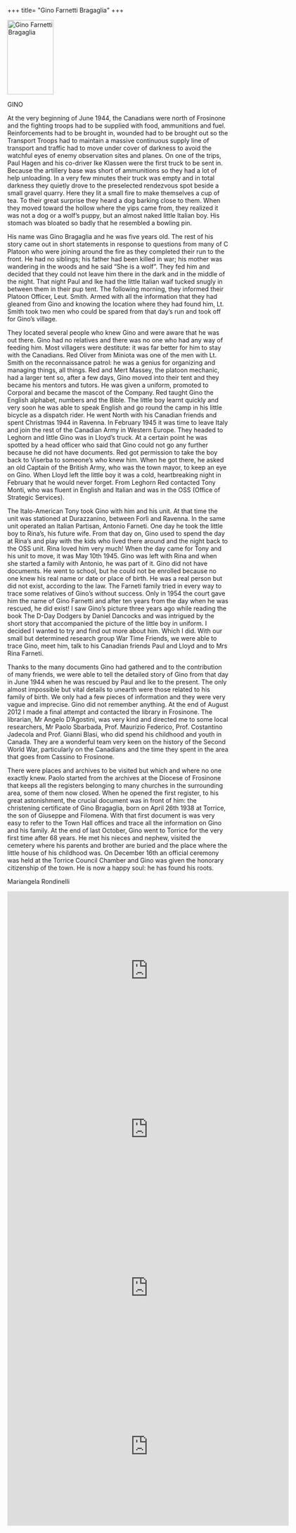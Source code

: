 +++
title= "Gino Farnetti Bragaglia"
+++

<img src="/images/files/Gino_bambino.jpg" width="105" height="169" title="Gino Farnetti Bragaglia">



GINO 

 At the very beginning of June 1944, the Canadians were north of Frosinone and the fighting troops had to be supplied with food, ammunitions and fuel. Reinforcements had to be brought in, wounded had to be brought out so the Transport Troops had to maintain a massive continuous supply line of transport and traffic had to move under cover of darkness to avoid the watchful eyes of enemy observation sites and planes. On one of the trips, Paul Hagen and his co-driver Ike Klassen were the first truck to be sent in. Because the artillery base was short of ammunitions so they had a lot of help unloading. In a very few minutes their truck was empty and in total darkness they quietly drove to the preselected rendezvous spot beside a small gravel quarry. Here they lit a small fire to make themselves a cup of tea. To their great surprise they heard a dog barking close to them. When they moved toward the hollow where the yips came from, they realized it was not a dog or a wolf’s puppy, but an almost naked little Italian boy. His stomach was bloated so badly that he resembled a bowling pin. 
 
 His name was Gino Bragaglia and he was five years old. The rest of his story came out in short statements in response to questions from many of C Platoon who were joining around the fire as they completed their run to the front. He had no siblings; his father had been killed in war; his mother was wandering in the woods and he said “She is a wolf”. They fed him and decided that they could not leave him there in the dark and in the middle of the night. That night Paul and Ike had the little Italian waif tucked snugly in between them in their pup tent. The following morning, they informed their Platoon Officer, Leut. Smith. Armed with all the information that they had gleaned from Gino and knowing the location where they had found him, Lt. Smith took two men who could be spared from that day’s run and took off for Gino’s village. 
 
 They located several people who knew Gino and were aware that he was out there. Gino had no relatives and there was no one who had any way of feeding him. Most villagers were destitute: it was far better for him to stay with the Canadians. Red Oliver from Miniota was one of the men with Lt. Smith on the reconnaissance patrol: he was a genius for organizing and managing things, all things. Red and Mert Massey, the platoon mechanic, had a larger tent so, after a few days, Gino moved into their tent and they became his mentors and tutors. He was given a uniform, promoted to Corporal and became the mascot of the Company. Red taught Gino the English alphabet, numbers and the Bible. The little boy learnt quickly and very soon he was able to speak English and go round the camp in his little bicycle as a dispatch rider. He went North with his Canadian friends and spent Christmas 1944 in Ravenna. In February 1945 it was time to leave Italy and join the rest of the Canadian Army in Western Europe. They headed to Leghorn and little Gino was in Lloyd’s truck. At a certain point he was spotted by a head officer who said that Gino could not go any further because he did not have documents. Red got permission to take the boy back to Viserba to someone’s who knew him. When he got there, he asked an old Captain of the British Army, who was the town mayor, to keep an eye on Gino. When Lloyd left the little boy it was a cold, heartbreaking night in February that he would never forget. From Leghorn Red contacted Tony Monti, who was fluent in English and Italian and was in the OSS (Office of Strategic Services). 
 
 The Italo-American Tony took Gino with him and his unit. At that time the unit was stationed at Durazzanino, between Forlì and Ravenna. In the same unit operated an Italian Partisan, Antonio Farneti. One day he took the little boy to Rina’s, his future wife. From that day on, Gino used to spend the day at Rina’s and play with the kids who lived there around and the night back to the OSS unit. Rina loved him very much! When the day came for Tony and his unit to move, it was May 10th 1945. Gino was left with Rina and when she started a family with Antonio, he was part of it. Gino did not have documents. He went to school, but he could not be enrolled because no one knew his real name or date or place of birth. He was a real person but did not exist, according to the law. The Farneti family tried in every way to trace some relatives of Gino’s without success. Only in 1954 the court gave him the name of Gino Farnetti and after ten years from the day when he was rescued, he did exist! I saw Gino’s picture three years ago while reading the book The D-Day Dodgers by Daniel Dancocks and was intrigued by the short story that accompanied the picture of the little boy in uniform. I decided I wanted to try and find out more about him. Which I did. With our small but determined research group War Time Friends, we were able to trace Gino, meet him, talk to his Canadian friends Paul and Lloyd and to Mrs Rina Farneti. 
 
 Thanks to the many documents Gino had gathered and to the contribution of many friends, we were able to tell the detailed story of Gino from that day in June 1944 when he was rescued by Paul and Ike to the present. The only almost impossible but vital details to unearth were those related to his family of birth. We only had a few pieces of information and they were very vague and imprecise. Gino did not remember anything. At the end of August 2012 I made a final attempt and contacted the library in Frosinone. The librarian, Mr Angelo D’Agostini, was very kind and directed me to some local researchers, Mr Paolo Sbarbada, Prof. Maurizio Federico, Prof. Costantino Jadecola and Prof. Gianni Blasi, who did spend his childhood and youth in Canada. They are a wonderful team very keen on the history of the Second World War, particularly on the Canadians and the time they spent in the area that goes from Cassino to Frosinone. 
 
 There were places and archives to be visited but which and where no one exactly knew. Paolo started from the archives at the Diocese of Frosinone that keeps all the registers belonging to many churches in the surrounding area, some of them now closed. When he opened the first register, to his great astonishment, the crucial document was in front of him: the christening certificate of Gino Bragaglia, born on April 26th 1938 at Torrice, the son of Giuseppe and Filomena. With that first document is was very easy to refer to the Town Hall offices and trace all the information on Gino and his family. At the end of last October, Gino went to Torrice for the very first time after 68 years. He met his nieces and nephew, visited the cemetery where his parents and brother are buried and the place where the little house of his childhood was. On December 16th an official ceremony was held at the Torrice Council Chamber and Gino was given the honorary citizenship of the town. He is now a happy soul: he has found his roots.

Mariangela Rondinelli 


<iframe width="640" height="360" src="https://www.youtube.com/embed/xHjPkdMRQpk?feature=player_detailpage" frameborder="0" allowfullscreen></iframe>

<iframe width="640" height="360" src="https://www.youtube.com/embed/bau0fG904Eg?feature=player_detailpage" frameborder="0" allowfullscreen></iframe>

<iframe width="640" height="360" src="https://www.youtube.com/embed/wZ4aKkMFfU8" frameborder="0" allowfullscreen></iframe>

<iframe width="640" height="360" src="https://www.youtube.com/embed/6QQROJ1f5T4" frameborder="0" allow="accelerometer; autoplay; encrypted-media; gyroscope; picture-in-picture" allowfullscreen></iframe>